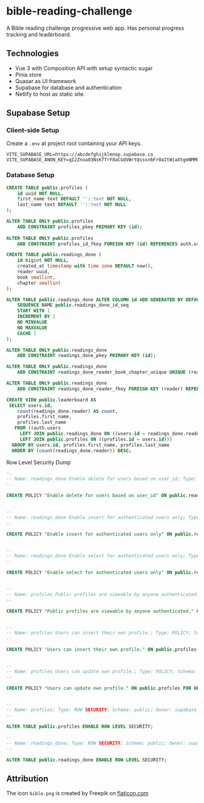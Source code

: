 # bible-reading-challenge

A Bible reading challenge progressive web app. Has personal progress tracking and leaderboard.

## Technologies
 - Vue 3 with Composition API with setup syntactic sugar
 - Pinia store
 - Quasar as UI framework
 - Supabase for database and authentication
 - Netlify to host as static site.
 
## Supabase Setup

### Client-side Setup
Create a `.env` at project root containing your API keys.
```
VITE_SUPABASE_URL=https://abcdefghijklmnop.supabase.co
VITE_SUPABASE_ANON_KEY=qI2Znoa03NsKfTrF8aCGdVWrtQsssn6Fr0aItWiaXtgmNMMUITDbL3vElCSxXkf
```
### Database Setup
```SQL
CREATE TABLE public.profiles (
    id uuid NOT NULL,
    first_name text DEFAULT ''::text NOT NULL,
    last_name text DEFAULT ''::text NOT NULL
);

ALTER TABLE ONLY public.profiles
    ADD CONSTRAINT profiles_pkey PRIMARY KEY (id);
    
ALTER TABLE ONLY public.profiles
    ADD CONSTRAINT profiles_id_fkey FOREIGN KEY (id) REFERENCES auth.users(id);
```
```SQL
CREATE TABLE public.readings_done (
    id bigint NOT NULL,
    created_at timestamp with time zone DEFAULT now(),
    reader uuid,
    book smallint,
    chapter smallint
);

ALTER TABLE public.readings_done ALTER COLUMN id ADD GENERATED BY DEFAULT AS IDENTITY (
    SEQUENCE NAME public.readings_done_id_seq
    START WITH 1
    INCREMENT BY 1
    NO MINVALUE
    NO MAXVALUE
    CACHE 1
);

ALTER TABLE ONLY public.readings_done
    ADD CONSTRAINT readings_done_pkey PRIMARY KEY (id);

ALTER TABLE ONLY public.readings_done
    ADD CONSTRAINT readings_done_reader_book_chapter_unique UNIQUE (reader, book, chapter);

ALTER TABLE ONLY public.readings_done
    ADD CONSTRAINT readings_done_reader_fkey FOREIGN KEY (reader) REFERENCES auth.users(id);

```
```SQL
CREATE VIEW public.leaderboard AS
 SELECT users.id,
    count(readings_done.reader) AS count,
    profiles.first_name,
    profiles.last_name
   FROM ((auth.users
     LEFT JOIN public.readings_done ON ((users.id = readings_done.reader)))
     LEFT JOIN public.profiles ON ((profiles.id = users.id)))
  GROUP BY users.id, profiles.first_name, profiles.last_name
  ORDER BY (count(readings_done.reader)) DESC;
```

Row Level Security Dump
```SQL
--
-- Name: readings_done Enable delete for users based on user_id; Type: POLICY; Schema: public; Owner: supabase_admin
--

CREATE POLICY "Enable delete for users based on user_id" ON public.readings_done FOR DELETE USING ((auth.uid() = reader));


--
-- Name: readings_done Enable insert for authenticated users only; Type: POLICY; Schema: public; Owner: supabase_admin
--

CREATE POLICY "Enable insert for authenticated users only" ON public.readings_done FOR INSERT TO authenticated WITH CHECK (true);


--
-- Name: readings_done Enable select for authenticated users only; Type: POLICY; Schema: public; Owner: supabase_admin
--

CREATE POLICY "Enable select for authenticated users only" ON public.readings_done FOR SELECT TO authenticated USING (true);


--
-- Name: profiles Public profiles are viewable by anyone authenticated.; Type: POLICY; Schema: public; Owner: supabase_admin
--

CREATE POLICY "Public profiles are viewable by anyone authenticated." ON public.profiles FOR SELECT TO authenticated USING (true);


--
-- Name: profiles Users can insert their own profile.; Type: POLICY; Schema: public; Owner: supabase_admin
--

CREATE POLICY "Users can insert their own profile." ON public.profiles FOR INSERT WITH CHECK ((auth.uid() = id));


--
-- Name: profiles Users can update own profile.; Type: POLICY; Schema: public; Owner: supabase_admin
--

CREATE POLICY "Users can update own profile." ON public.profiles FOR UPDATE USING ((auth.uid() = id));


--
-- Name: profiles; Type: ROW SECURITY; Schema: public; Owner: supabase_admin
--

ALTER TABLE public.profiles ENABLE ROW LEVEL SECURITY;

--
-- Name: readings_done; Type: ROW SECURITY; Schema: public; Owner: supabase_admin
--

ALTER TABLE public.readings_done ENABLE ROW LEVEL SECURITY;
```

## Attribution

The icon `bible.png` is created by Freepik on [flaticon.com](https://www.flaticon.com/free-icons/bible)
